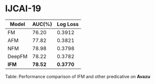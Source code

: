 # IJCAI-19

| Model | AUC(%) | Log Loss |
| ------------- | ------------- | ------------- |
| FM | 76.20 | 0.3912 |
| AFM | 77.82 | 0.3821 |
| NFM | 78.98 | 0.3798 |
| DeepFM | 78.22 | 0.3782 |
| **IFM** | **78.52** | **0.3770** |

Table: Performance comparison of IFM and other predicative on **Avazu**
